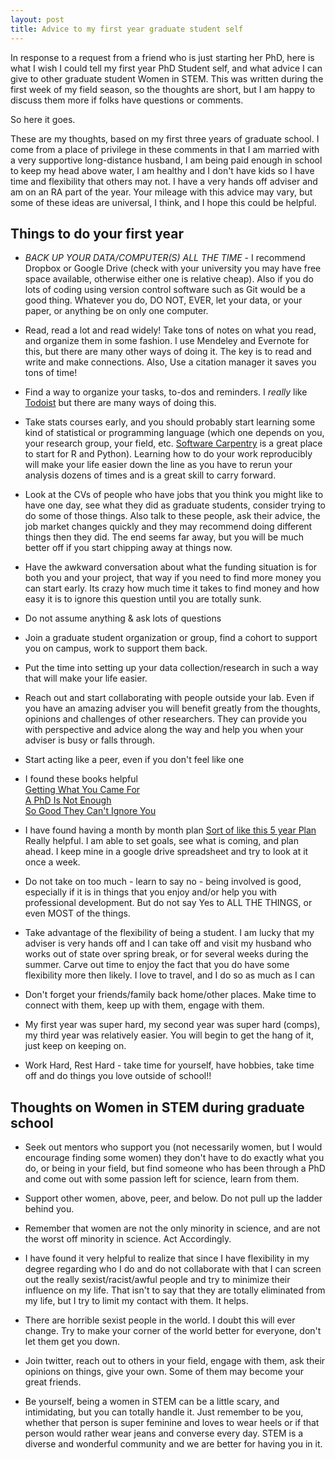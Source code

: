 ```yaml
---
layout: post
title: Advice to my first year graduate student self
---
```


In response to a request from a friend who is just starting her PhD, here is what I wish I could tell my first year PhD Student self, and what advice I can give to other graduate student Women in STEM. This was written during the first week of my field season, so the thoughts are short, but I am happy to discuss them more if folks have questions or comments. 

So here it goes. 

These are my thoughts, based on my first three years of graduate school. I come from a place of privilege in these comments in that I am married with a very supportive long-distance husband, I am being paid enough in school to keep my head above water, I am healthy and I don't have kids so I have time and flexibility that others may not. I have a very hands off adviser and am on an RA part of the year. Your mileage with this advice may vary, but some of these ideas are universal, I think, and I hope this could be helpful. 

## Things to do your first year

- _BACK UP YOUR DATA/COMPUTER(S) ALL THE TIME_ - I recommend Dropbox or Google Drive (check with your university you may have free space available, otherwise either one is relative cheap). Also if you do lots of coding using version control software such as Git would be a good thing. Whatever you do, DO NOT, EVER, let your data, or your paper, or anything be on only one computer. 

- Read, read a lot and read widely! Take tons of notes on what you read, and organize them in some fashion. I use Mendeley and Evernote for this, but there are many other ways of doing it. The key is to read and write and make connections. Also, Use a citation manager it saves you tons of time!

- Find a way to organize your tasks, to-dos and reminders. I _really_ like [Todoist](https://todoist.com) but there are many ways of doing this.

- Take stats courses early, and you should probably start learning some kind of statistical or programming language (which one depends on you, your research group, your field, etc. [Software Carpentry](https://software-carpentry.org/) is a great place to start for R and Python). Learning how to do your work reproducibly will make your life easier down the line as you have to rerun your analysis dozens of times and is a great skill to carry forward. 

- Look at the CVs of people who have jobs that you think you might like to have one day, see what they did as graduate students, consider trying to do some of those things. Also talk to these people, ask their advice, the job market changes quickly and they may recommend doing different things then they did. The end seems far away, but you will be much better off if you start chipping away at things now. 

- Have the awkward conversation about what the funding situation is for both you and your project, that way if you need to find more money you can start early. Its crazy how much time it takes to find money and how easy it is to ignore this question until you are totally sunk. 

- Do not assume anything & ask lots of questions

- Join a graduate student organization or group, find a cohort to support you on campus, work to support them back. 

- Put the time into setting up your data collection/research in such a way that will make your life easier. 

- Reach out and start collaborating with people outside your lab. Even if you have an amazing adviser you will benefit greatly from the thoughts, opinions and challenges of other researchers. They can provide you with perspective and advice along the way and help you when your adviser is busy or falls through. 

- Start acting like a peer, even if you don't feel like one

- I found these books helpful  
[Getting What You Came For](http://www.amazon.com/Getting-What-You-Came-For/dp/0374524777)  
[A PhD Is Not Enough](http://www.amazon.com/PhD-Is-Not-Enough-Survival/dp/0465022227)  
[So Good They Can't Ignore You](http://www.amazon.com/Good-They-Cant-Ignore-You/dp/1455509124)

- I have found having a month by month plan [Sort of like this 5 year Plan](http://theprofessorisin.com/tag/graduate-school-5-year-plan/) Really helpful. I am able to set goals, see what is coming, and plan ahead. I keep mine in a google drive spreadsheet and try to look at it once a week. 

- Do not take on too much - learn to say no - being involved is good, especially if it is in things that you enjoy and/or help you with professional development. But do not say Yes to ALL THE THINGS, or even MOST of the things. 

- Take advantage of the flexibility of being a student. I am lucky that my adviser is very hands off and I can take off and visit my husband who works out of state over spring break, or for several weeks during the summer. Carve out time to enjoy the fact that you do have some flexibility more then likely. I love to travel, and I do so as much as I can

- Don't forget your friends/family back home/other places. Make time to connect with them, keep up with them, engage with them. 

- My first year was super hard, my second year was super hard (comps), my third year was relatively easier. You will begin to get the hang of it, just keep on keeping on. 

- Work Hard, Rest Hard - take time for yourself, have hobbies, take time off and do things you love outside of school!!

## Thoughts on Women in STEM during graduate school

- Seek out mentors who support you (not necessarily women, but I would encourage finding some women) they don't have to do exactly what you do, or being in your field, but find someone who has been through a PhD and come out with some passion left for science, learn from them. 

- Support other women, above, peer, and below. Do not pull up the ladder behind you.

- Remember that women are not the only minority in science, and are not the worst off minority in science. Act Accordingly. 

- I have found it very helpful to realize that since I have flexibility in my degree regarding who I do and do not collaborate with that I can screen out the really sexist/racist/awful people and try to minimize their influence on my life. That isn't to say that they are totally eliminated from my life, but I try to limit my contact with them. It helps. 

- There are horrible sexist people in the world. I doubt this will ever change. Try to make your corner of the world better for everyone, don't let them get you down. 

- Join twitter, reach out to others in your field, engage with them, ask their opinions on things, give your own. Some of them may become your great friends. 

- Be yourself, being a women in STEM can be a little scary, and intimidating, but you can totally handle it. Just remember to be you, whether that person is super feminine and loves to wear heels or if that person would rather wear jeans and converse every day. STEM is a diverse and wonderful community and we are better for having you in it. 

